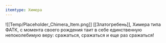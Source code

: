```yaml
---
itemtype: Химера
---
```

![[Temp/Placeholder_Chimera_Item.png]]
[[Златогребень]], Химера типа ФАТК, с момента своего рождения таит в себе единственную непоколебимую веру: сражаться, сражаться и еще раз сражаться!
